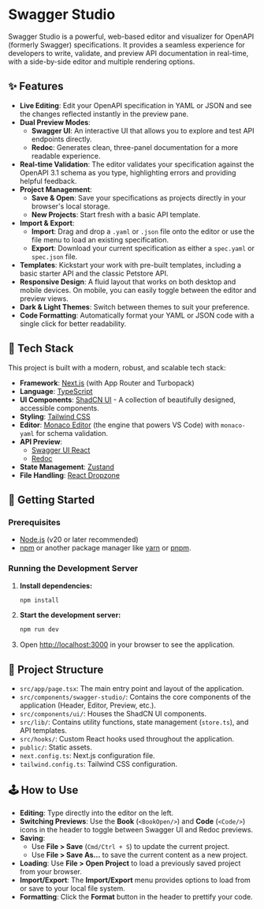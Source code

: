 # Swagger Studio

Swagger Studio is a powerful, web-based editor and visualizer for OpenAPI (formerly Swagger) specifications. It provides a seamless experience for developers to write, validate, and preview API documentation in real-time, with a side-by-side editor and multiple rendering options.

## ✨ Features

- **Live Editing**: Edit your OpenAPI specification in YAML or JSON and see the changes reflected instantly in the preview pane.
- **Dual Preview Modes**:
  - **Swagger UI**: An interactive UI that allows you to explore and test API endpoints directly.
  - **Redoc**: Generates clean, three-panel documentation for a more readable experience.
- **Real-time Validation**: The editor validates your specification against the OpenAPI 3.1 schema as you type, highlighting errors and providing helpful feedback.
- **Project Management**:
  - **Save & Open**: Save your specifications as projects directly in your browser's local storage.
  - **New Projects**: Start fresh with a basic API template.
- **Import & Export**:
  - **Import**: Drag and drop a `.yaml` or `.json` file onto the editor or use the file menu to load an existing specification.
  - **Export**: Download your current specification as either a `spec.yaml` or `spec.json` file.
- **Templates**: Kickstart your work with pre-built templates, including a basic starter API and the classic Petstore API.
- **Responsive Design**: A fluid layout that works on both desktop and mobile devices. On mobile, you can easily toggle between the editor and preview views.
- **Dark & Light Themes**: Switch between themes to suit your preference.
- **Code Formatting**: Automatically format your YAML or JSON code with a single click for better readability.

## 🚀 Tech Stack

This project is built with a modern, robust, and scalable tech stack:

- **Framework**: [Next.js](https://nextjs.org/) (with App Router and Turbopack)
- **Language**: [TypeScript](https://www.typescriptlang.org/)
- **UI Components**: [ShadCN UI](https://ui.shadcn.com/) - A collection of beautifully designed, accessible components.
- **Styling**: [Tailwind CSS](https://tailwindcss.com/)
- **Editor**: [Monaco Editor](https://microsoft.github.io/monaco-editor/) (the engine that powers VS Code) with `monaco-yaml` for schema validation.
- **API Preview**:
  - [Swagger UI React](https://github.com/swagger-api/swagger-ui/tree/master/npm/swagger-ui-react)
  - [Redoc](https://github.com/Redocly/redoc)
- **State Management**: [Zustand](https://github.com/pmndrs/zustand)
- **File Handling**: [React Dropzone](https://react-dropzone.js.org/)

## 🏁 Getting Started

### Prerequisites

- [Node.js](https://nodejs.org/) (v20 or later recommended)
- [npm](https://www.npmjs.com/) or another package manager like [yarn](https://yarnpkg.com/) or [pnpm](https://pnpm.io/).

### Running the Development Server

1.  **Install dependencies:**
    ```bash
    npm install
    ```

2.  **Start the development server:**
    ```bash
    npm run dev
    ```

3.  Open [http://localhost:3000](http://localhost:3000) in your browser to see the application.

## 📂 Project Structure

- `src/app/page.tsx`: The main entry point and layout of the application.
- `src/components/swagger-studio/`: Contains the core components of the application (Header, Editor, Preview, etc.).
- `src/components/ui/`: Houses the ShadCN UI components.
- `src/lib/`: Contains utility functions, state management (`store.ts`), and API templates.
- `src/hooks/`: Custom React hooks used throughout the application.
- `public/`: Static assets.
- `next.config.ts`: Next.js configuration file.
- `tailwind.config.ts`: Tailwind CSS configuration.

## 🕹️ How to Use

- **Editing**: Type directly into the editor on the left.
- **Switching Previews**: Use the **Book** (`<BookOpen/>`) and **Code** (`<Code/>`) icons in the header to toggle between Swagger UI and Redoc previews.
- **Saving**:
  - Use **File > Save** (`Cmd/Ctrl + S`) to update the current project.
  - Use **File > Save As...** to save the current content as a new project.
- **Loading**: Use **File > Open Project** to load a previously saved project from your browser.
- **Import/Export**: The **Import/Export** menu provides options to load from or save to your local file system.
- **Formatting**: Click the **Format** button in the header to prettify your code.
